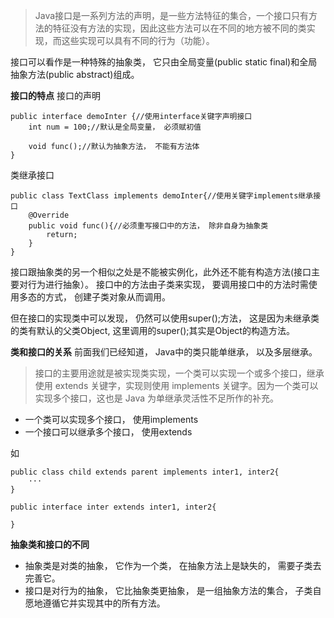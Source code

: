 > Java接口是一系列方法的声明，是一些方法特征的集合，一个接口只有方法的特征没有方法的实现，因此这些方法可以在不同的地方被不同的类实现，而这些实现可以具有不同的行为（功能）。

接口可以看作是一种特殊的抽象类， 它只由全局变量(public static final)和全局抽象方法(public abstract)组成。

**接口的特点**
接口的声明
```
public interface demoInter {//使用interface关键字声明接口
    int num = 100;//默认是全局变量， 必须赋初值
    
    void func();//默认为抽象方法， 不能有方法体
}
```
类继承接口
```
public class TextClass implements demoInter{//使用关键字implements继承接口
    @Override
    public void func(){//必须重写接口中的方法， 除非自身为抽象类
        return;
    }
}
```
接口跟抽象类的另一个相似之处是不能被实例化，此外还不能有构造方法(接口主要对行为进行抽象）。
接口中的方法由子类来实现， 要调用接口中的方法时需使用多态的方式， 创建子类对象从而调用。

但在接口的实现类中可以发现， 仍然可以使用super();方法， 这是因为未继承类的类有默认的父类Object, 这里调用的super();其实是Object的构造方法。

**类和接口的关系**
前面我们已经知道， Java中的类只能单继承， 以及多层继承。

> 接口的主要用途就是被实现类实现，一个类可以实现一个或多个接口，继承使用 extends 关键字，实现则使用 implements 关键字。因为一个类可以实现多个接口，这也是 Java 为单继承灵活性不足所作的补充。

* 一个类可以实现多个接口， 使用implements
* 一个接口可以继承多个接口， 使用extends

如
```
public class child extends parent implements inter1, inter2{
    ···
}
```
```
public interface inter extends inter1, inter2{
    
}
```
**抽象类和接口的不同**
* 抽象类是对类的抽象， 它作为一个类， 在抽象方法上是缺失的， 需要子类去完善它。
* 接口是对行为的抽象， 它比抽象类更抽象， 是一组抽象方法的集合， 子类自愿地遵循它并实现其中的所有方法。
